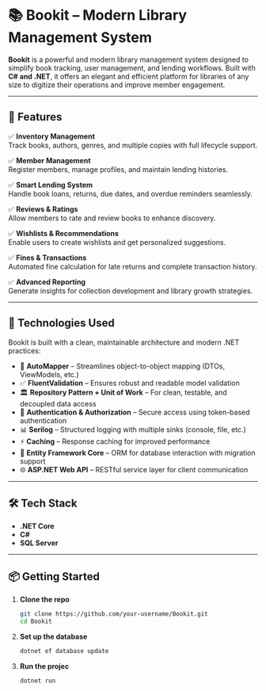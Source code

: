 # 📚 Bookit – Modern Library Management System

**Bookit** is a powerful and modern library management system designed to simplify book tracking, user management, and lending workflows. Built with **C# and .NET**, it offers an elegant and efficient platform for libraries of any size to digitize their operations and improve member engagement.

---

## 🚀 Features

✅ **Inventory Management**  
Track books, authors, genres, and multiple copies with full lifecycle support.

✅ **Member Management**  
Register members, manage profiles, and maintain lending histories.

✅ **Smart Lending System**  
Handle book loans, returns, due dates, and overdue reminders seamlessly.

✅ **Reviews & Ratings**  
Allow members to rate and review books to enhance discovery.

✅ **Wishlists & Recommendations**  
Enable users to create wishlists and get personalized suggestions.

✅ **Fines & Transactions**  
Automated fine calculation for late returns and complete transaction history.

✅ **Advanced Reporting**  
Generate insights for collection development and library growth strategies.

---

## 🧠 Technologies Used

Bookit is built with a clean, maintainable architecture and modern .NET practices:

- 🔄 **AutoMapper** – Streamlines object-to-object mapping (DTOs, ViewModels, etc.)
- ✅ **FluentValidation** – Ensures robust and readable model validation
- 🏛 **Repository Pattern + Unit of Work** – For clean, testable, and decoupled data access
- 🔐 **Authentication & Authorization** – Secure access using token-based authentication
- 📊 **Serilog** – Structured logging with multiple sinks (console, file, etc.)
- ⚡ **Caching** – Response caching for improved performance
- 🧪 **Entity Framework Core** – ORM for database interaction with migration support
- 🌐 **ASP.NET Web API** – RESTful service layer for client communication

---

## 🛠️ Tech Stack

- **.NET Core**
- **C#**
- **SQL Server**

---

## 📦 Getting Started

1. **Clone the repo**
   ```bash
   git clone https://github.com/your-username/Bookit.git
   cd Bookit

2. **Set up the database**
   ```bash
   dotnet ef database update

3. **Run the projec**
   ```bash
   dotnet run
